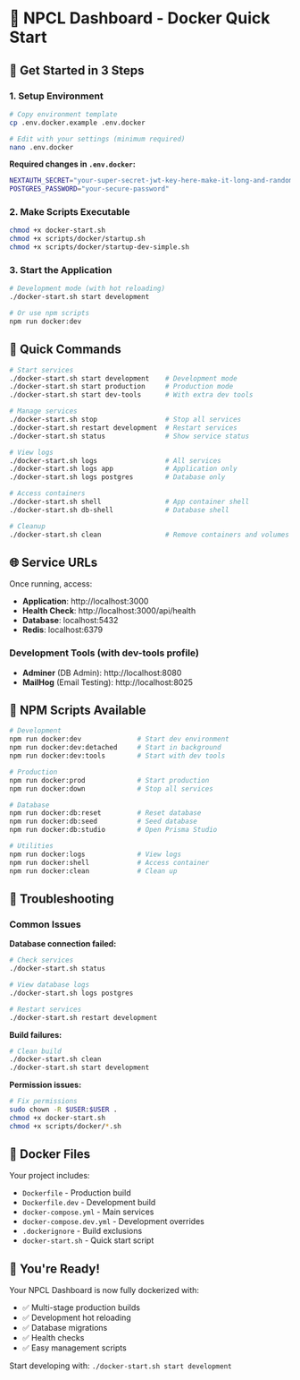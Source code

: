 # 🐳 NPCL Dashboard - Docker Quick Start

## 🚀 Get Started in 3 Steps

### 1. Setup Environment
```bash
# Copy environment template
cp .env.docker.example .env.docker

# Edit with your settings (minimum required)
nano .env.docker
```

**Required changes in `.env.docker`:**
```bash
NEXTAUTH_SECRET="your-super-secret-jwt-key-here-make-it-long-and-random"
POSTGRES_PASSWORD="your-secure-password"
```

### 2. Make Scripts Executable
```bash
chmod +x docker-start.sh
chmod +x scripts/docker/startup.sh
chmod +x scripts/docker/startup-dev-simple.sh
```

### 3. Start the Application
```bash
# Development mode (with hot reloading)
./docker-start.sh start development

# Or use npm scripts
npm run docker:dev
```

## 🎯 Quick Commands

```bash
# Start services
./docker-start.sh start development    # Development mode
./docker-start.sh start production     # Production mode
./docker-start.sh start dev-tools      # With extra dev tools

# Manage services
./docker-start.sh stop                 # Stop all services
./docker-start.sh restart development  # Restart services
./docker-start.sh status               # Show service status

# View logs
./docker-start.sh logs                 # All services
./docker-start.sh logs app             # Application only
./docker-start.sh logs postgres        # Database only

# Access containers
./docker-start.sh shell                # App container shell
./docker-start.sh db-shell             # Database shell

# Cleanup
./docker-start.sh clean                # Remove containers and volumes
```

## 🌐 Service URLs

Once running, access:
- **Application**: http://localhost:3000
- **Health Check**: http://localhost:3000/api/health
- **Database**: localhost:5432
- **Redis**: localhost:6379

### Development Tools (with dev-tools profile)
- **Adminer** (DB Admin): http://localhost:8080
- **MailHog** (Email Testing): http://localhost:8025

## 🔧 NPM Scripts Available

```bash
# Development
npm run docker:dev              # Start dev environment
npm run docker:dev:detached     # Start in background
npm run docker:dev:tools        # Start with dev tools

# Production
npm run docker:prod             # Start production
npm run docker:down             # Stop all services

# Database
npm run docker:db:reset         # Reset database
npm run docker:db:seed          # Seed database
npm run docker:db:studio        # Open Prisma Studio

# Utilities
npm run docker:logs             # View logs
npm run docker:shell            # Access container
npm run docker:clean            # Clean up
```

## 🐛 Troubleshooting

### Common Issues

**Database connection failed:**
```bash
# Check services
./docker-start.sh status

# View database logs
./docker-start.sh logs postgres

# Restart services
./docker-start.sh restart development
```

**Build failures:**
```bash
# Clean build
./docker-start.sh clean
./docker-start.sh start development
```

**Permission issues:**
```bash
# Fix permissions
sudo chown -R $USER:$USER .
chmod +x docker-start.sh
chmod +x scripts/docker/*.sh
```

## 📁 Docker Files

Your project includes:
- `Dockerfile` - Production build
- `Dockerfile.dev` - Development build
- `docker-compose.yml` - Main services
- `docker-compose.dev.yml` - Development overrides
- `.dockerignore` - Build exclusions
- `docker-start.sh` - Quick start script

## 🎉 You're Ready!

Your NPCL Dashboard is now fully dockerized with:
- ✅ Multi-stage production builds
- ✅ Development hot reloading
- ✅ Database migrations
- ✅ Health checks
- ✅ Easy management scripts

Start developing with: `./docker-start.sh start development`